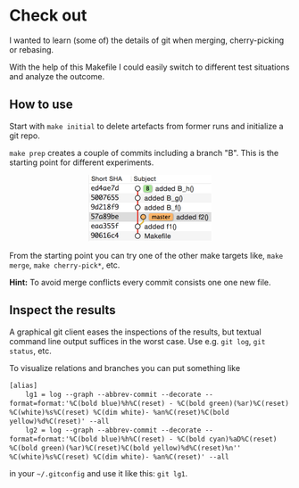 # Check out

I wanted to learn (some of) the details of git when merging, cherry-picking or rebasing. 

With the help of this Makefile I could easily switch to different test situations and analyze the outcome.

## How to use

Start with `make initial` to delete artefacts from former runs and initialize a git repo.

`make prep` creates a couple of commits including a branch "B". This is the starting point for different experiments.

<p align=center>
    <img src="images/starting-point.png" width="220" height="119" />
</p>

From the starting point you can try one of the other make targets like, `make merge`, `make cherry-pick*`, etc.

**Hint:** To avoid merge conflicts every commit consists one one new file.

## Inspect the results

A graphical git client eases the inspections of the results, but textual command line output suffices in the worst case. Use e.g. `git log`, `git status`, etc.

To visualize relations and branches you can put something like

```
[alias]
    lg1 = log --graph --abbrev-commit --decorate --format=format:'%C(bold blue)%h%C(reset) - %C(bold green)(%ar)%C(reset) %C(white)%s%C(reset) %C(dim white)- %an%C(reset)%C(bold yellow)%d%C(reset)' --all
    lg2 = log --graph --abbrev-commit --decorate --format=format:'%C(bold blue)%h%C(reset) - %C(bold cyan)%aD%C(reset) %C(bold green)(%ar)%C(reset)%C(bold yellow)%d%C(reset)%n''          %C(white)%s%C(reset) %C(dim white)- %an%C(reset)' --all
```

in your `~/.gitconfig` and use it like this: `git lg1`.
